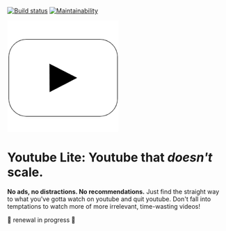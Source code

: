 [![Build status](https://travis-ci.org/9oelM/youtube-lite.svg?branch=master)](https://travis-ci.org/9oelM/youtube-lite)
[![Maintainability](https://api.codeclimate.com/v1/badges/4556af7c8e91ab9c3f37/maintainability)](https://codeclimate.com/github/9oelM/Youtube-Lite/maintainability)

[![youtubel lite logo](./public/youtube-lite-logo-256.png)](https://youtube-lite.js.org)

# Youtube Lite: Youtube that _doesn't_ scale. 
**No ads, no distractions. No recommendations.** Just find the straight way to what you've gotta watch on youtube and quit youtube. Don't fall into temptations to watch more of more irrelevant, time-wasting videos!

🚧 renewal in progress 🚧

